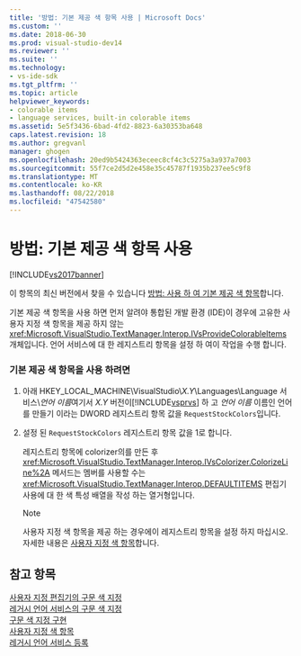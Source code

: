 ```yaml
---
title: '방법: 기본 제공 색 항목 사용 | Microsoft Docs'
ms.custom: ''
ms.date: 2018-06-30
ms.prod: visual-studio-dev14
ms.reviewer: ''
ms.suite: ''
ms.technology:
- vs-ide-sdk
ms.tgt_pltfrm: ''
ms.topic: article
helpviewer_keywords:
- colorable items
- language services, built-in colorable items
ms.assetid: 5e5f3436-6bad-4fd2-8823-6a30353ba648
caps.latest.revision: 18
ms.author: gregvanl
manager: ghogen
ms.openlocfilehash: 20ed9b5424363eceec8cf4c3c5275a3a937a7003
ms.sourcegitcommit: 55f7ce2d5d2e458e35c45787f1935b237ee5c9f8
ms.translationtype: MT
ms.contentlocale: ko-KR
ms.lasthandoff: 08/22/2018
ms.locfileid: "47542580"
---
```

# <a name="how-to-use-built-in-colorable-items"></a>방법: 기본 제공 색 항목 사용
[!INCLUDE[vs2017banner](../../includes/vs2017banner.md)]

이 항목의 최신 버전에서 찾을 수 있습니다 [방법: 사용 하 여 기본 제공 색 항목](https://docs.microsoft.com/visualstudio/extensibility/internals/how-to-use-built-in-colorable-items)합니다.  
  
기본 제공 색 항목을 사용 하면 먼저 알려야 통합된 개발 환경 (IDE)이 경우에 고유한 사용자 지정 색 항목을 제공 하지 않는 <xref:Microsoft.VisualStudio.TextManager.Interop.IVsProvideColorableItems> 개체입니다. 언어 서비스에 대 한 레지스트리 항목을 설정 하 여이 작업을 수행 합니다.  
  
### <a name="to-use-built-in-colorable-items"></a>기본 제공 색 항목을 사용 하려면  
  
1.  아래 HKEY_LOCAL_MACHINE\VisualStudio\\*X.Y*\Languages\Language 서비스\\*언어 이름*여기서 *X.Y* 버전이[!INCLUDE[vsprvs](../../includes/vsprvs-md.md)] 하 고 *언어 이름* 이름인 언어를 만들기 이라는 DWORD 레지스트리 항목 값을 `RequestStockColors`입니다.  
  
2.  설정 된 `RequestStockColors` 레지스트리 항목 값을 1로 합니다.  
  
     레지스트리 항목에 colorizer의를 만든 후 <xref:Microsoft.VisualStudio.TextManager.Interop.IVsColorizer.ColorizeLine%2A> 메서드는 멤버를 사용할 수는 <xref:Microsoft.VisualStudio.TextManager.Interop.DEFAULTITEMS> 편집기 사용에 대 한 색 특성 배열을 작성 하는 열거형입니다.  
  
    > [!NOTE]
    >  사용자 지정 색 항목을 제공 하는 경우에이 레지스트리 항목을 설정 하지 마십시오. 자세한 내용은 [사용자 지정 색 항목](../../extensibility/internals/custom-colorable-items.md)합니다.  
  
## <a name="see-also"></a>참고 항목  
 [사용자 지정 편집기의 구문 색 지정](../../extensibility/syntax-coloring-in-custom-editors.md)   
 [레거시 언어 서비스의 구문 색 지정](../../extensibility/internals/syntax-coloring-in-a-legacy-language-service.md)   
 [구문 색 지정 구현](../../extensibility/internals/implementing-syntax-coloring.md)   
 [사용자 지정 색 항목](../../extensibility/internals/custom-colorable-items.md)   
 [레거시 언어 서비스 등록](../../extensibility/internals/registering-a-legacy-language-service2.md)

